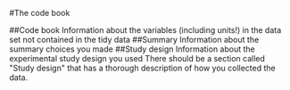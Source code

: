 #The code book 

##Code book
Information about the variables (including units!) in the data set not contained in the tidy data 
##Summary
Information about the summary choices you made 
##Study design 
Information about the experimental study design you used 
There should be a section called "Study design" that has a thorough description of how you collected the data. 
